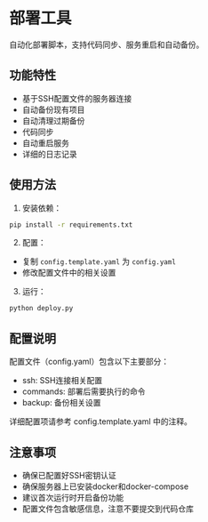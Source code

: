 # 部署工具

自动化部署脚本，支持代码同步、服务重启和自动备份。

## 功能特性

- 基于SSH配置文件的服务器连接
- 自动备份现有项目
- 自动清理过期备份
- 代码同步
- 自动重启服务
- 详细的日志记录

## 使用方法

1. 安装依赖：
```bash
pip install -r requirements.txt
```

2. 配置：
- 复制 `config.template.yaml` 为 `config.yaml`
- 修改配置文件中的相关设置

3. 运行：
```bash
python deploy.py
```

## 配置说明

配置文件（config.yaml）包含以下主要部分：

- ssh: SSH连接相关配置
- commands: 部署后需要执行的命令
- backup: 备份相关设置

详细配置项请参考 config.template.yaml 中的注释。

## 注意事项

- 确保已配置好SSH密钥认证
- 确保服务器上已安装docker和docker-compose
- 建议首次运行时开启备份功能
- 配置文件包含敏感信息，注意不要提交到代码仓库 